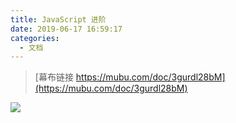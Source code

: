 ```yaml
---
title: JavaScript 进阶
date: 2019-06-17 16:59:17
categories:
  - 文档
---
```


> [幕布链接 https://mubu.com/doc/3gurdl28bM](https://mubu.com/doc/3gurdl28bM)

![](http://q3roqx7vi.bkt.clouddn.com/20191018225309.png)
